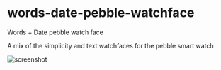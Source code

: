 words-date-pebble-watchface
===========================

Words + Date pebble watch face

A mix of the simplicity and text watchfaces for the pebble smart watch

![screenshot](https://raw.github.com/dhertz/words-date-pebble-watchface/Text-time/watchface.gif "Screenshot")
